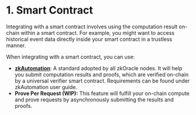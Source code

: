 # 1. Smart Contract

Integrating with a smart contract involves using the computation result on-chain within a smart contract. For example, you might want to access historical event data directly inside your smart contract in a trustless manner.

When integrating with a smart contract, you can use:

* [**zkAutomation**](../../cle-standards/zkoracle/zkautomation/): A standard adopted by all zkOracle nodes. It will help you submit computation results and proofs, which are verified on-chain by a universal verifier smart contract. Requirements can be found under zkAutomation user guide.
* **Prove Per Request (WIP):** This feature will fulfill your on-chain compute and prove requests by asynchronously submitting the results and proofs.
